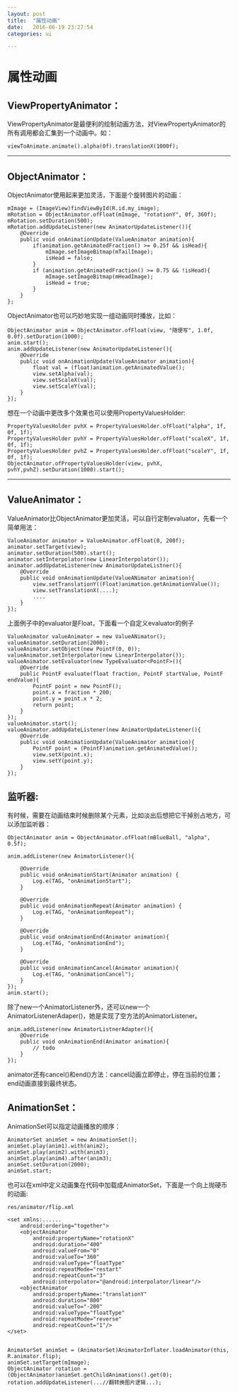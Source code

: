 ```yaml
---
layout: post
title:  "属性动画"
date:   2016-06-19 23:27:54
categories: ui

---
```

# 属性动画
## ViewPropertyAnimator：

ViewPropertyAnimator是最便利的绘制动画方法，对ViewPropertyAnimator的所有调用都会汇集到一个动画中。如：

	viewToAnimate.animate().alpha(0f).translationX(1000f);

---
## ObjectAnimator：

ObjectAnimator使用起来更加灵活，下面是个旋转图片的动画：

	mImage = (ImageView)findViewById(R.id.my_image);
	mRotation = ObjectAnimator.ofFloat(mImage, "rotationY", 0f, 360f);
	mRotation.setDuration(500);
	mRotation.addUpdateListener(new AnimatorUpdateListener()){
		@Override
		public void onAnimationUpdate(ValueAnimator animation){
			if(animation.getAnimatedFraction() >= 0.25f && isHead){
				mImage.setImageBitmap(mTailImage);
				isHead = false;
			}
			if (animation.getAnimatedFraction() >= 0.75 && !isHead){
				mImage.setImageBitmap(mHeadImage);
				isHead = true;
			}
		}
	};

ObjectAnimator也可以巧妙地实现一组动画同时播放，比如：

	ObjectAnimator anim = ObjectAnimator.ofFloat(view, "随便写", 1.0f, 0.0f).setDuration(1000);
	anim.start();
	anim.addUpdateListener(new AnimatorUpdateListener(){
		@Override
		public void onAnimationUpdate(ValueAnimator animation){
			float val = (float)animation.getAnimatedValue();
			view.setAlpha(val);
			view.setScaleX(val);
			view.setScaleY(val);
		}
	});
	
想在一个动画中更改多个效果也可以使用PropertyValuesHolder:

	PropertyValuesHolder pvhX = PropertyValuesHolder.ofFloat("alpha", 1f, 0f, 1f);
	PropertyValuesHolder pvhY = PropertyValuesHolder.ofFloat("scaleX", 1f, 0f, 1f);
	PropertyValuesHolder pvhZ = PropertyValuesHolder.ofFloat("scaleY", 1f, 0f, 1f);
	ObjectAnimator.ofPropertyValuesHolder(view, pvhX, pvhY,pvhZ).setDuration(1000).start();

---

## ValueAnimator：

ValueAnimator比ObjectAnimator更加灵活，可以自行定制evaluator，先看一个简单用法：

	ValueAnimator animator = ValueAnimator.ofFloat(0, 200f);
	animator.setTarget(view);
	animator.setDuration(500).start();
	animator.setInterpolator(new LinearInterpolator());
	animator.addUpdateListener(new AnimatorUpdateListner(){
		@Override
		public void onAnimationUpdate(ValueANimator animation){
			view.setTranslationY((Float)animation.getAnimationValue());
			view.setTranslationX(....);
			....
		}
	});
	
上面例子中的evaluator是Float，下面看一个自定义evaluator的例子

	ValueAnimator valueAnimator = new ValueANimator();
	valueAnimator.setDuration(2000);
	valueAnimator.setObject(new PointF(0, 0));
	valueAnimator.setInterpolator(new LinearInterpolator());
	valueAnimator.setEvaluator(new TypeEvaluator<PointF>(){
		@Override
		public PointF evaluate(float fraction, PointF startValue, PointF endValue){
			PointF point = new PointF();
			point.x = fraction * 200;
			point.y = point.x * 2;
			return point;
		}
	});
	valueAnimator.start();
	valueAnimator.addUpdateListener(new AnimatorUpdateListener(){
		@Override
		public void onAnimationUpdate(ValueAnimator animation){
			PointF point = (PointF)animation.getAnimatedValue();
			view.setX(point.x);
			view.setY(point.y);
		}
	});
		
## 监听器:
有时候，需要在动画结束时候删除某个元素，比如淡出后想把它干掉别占地方，可以添加监听器：

	ObjectAnimator anim = ObjectAnimator.ofFloat(mBlueBall, "alpha", 0.5f);  
          
    anim.addListener(new AnimatorListener(){  
  
        @Override  
        public void onAnimationStart(Animator animation) {  
            Log.e(TAG, "onAnimationStart");  
        }  
  
        @Override  
        public void onAnimationRepeat(Animator animation) {  
            Log.e(TAG, "onAnimationRepeat");  
        }  
  
        @Override  
        public void onAnimationEnd(Animator animation){  
        	Log.e(TAG, "onAnimationEnd");   
        }  
  
        @Override  
        public void onAnimationCancel(Animator animation){  
            Log.e(TAG, "onAnimationCancel");  
        }  
    });  
    anim.start();
    
除了new一个AnimatorListener外，还可以new一个AnimatorListenerAdaper()，她是实现了空方法的AnimatorListener。

	anim.addListener(new AnimatorListnerAdapter(){
		@Override
		public void onAnimationEnd(Animator animation){
			// todo
		}
	});

animator还有cancel()和end()方法：cancel动画立即停止，停在当前的位置；end动画直接到最终状态。

## AnimationSet：

AnimationSet可以指定动画播放的顺序：

	AnimatorSet animSet = new AnimationSet();
	animSet.play(anim1).with(anim2);
	animSet.play(anim2).with(anim3);
	animSet.play(anim4).after(anim3);
	animSet.setDuration(2000);
	animSet.start;

也可以在xml中定义动画集在代码中加载成AnimatorSet，下面是一个向上抛硬币的动画:

	res/animator/flip.xml
	
	<set xmlns:......
		android:ordering="together">
		<objectAnimator
			android:propertyName="rotationX"
			android:duration="400"
			android:valueFrom="0"
			android:valueTo="360"
			android:valueType="floatType"
			android:repeatMode="restart"
			android:repeatCount="3"
			android:interpolator="@android:interpolator/linear"/>
		<objectAnimator
			android:propertyName=:"translationY"
			android:duration="800"
			android:valueTo="-200"
			android:valueType="floatType"
			android:repeatMode="reverse"
			android:repeatCount="1"/>
	</set>
	
	
	AnimatorSet animSet = (AnimatorSet)AnimatorInflater.loadAnimator(this, R.animator.flip);
	animSet.setTarget(mImage);
	ObjectAnimator rotation = (ObjectAnimator)animSet.getChildAnimations().get(0);
	rotation.addUpdateListener(...//翻转换图片逻辑...);

	
